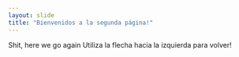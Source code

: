 ```yaml
---
layout: slide
title: "Bienvenidos a la segunda página!"
---
```

Shit, here we go again
Utiliza la flecha hacia la izquierda para volver!

